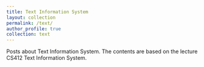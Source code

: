 ```yaml
---
title: Text Information System
layout: collection
permalink: /text/
author_profile: true
collection: text
---
```


Posts about Text Information System. The contents are based on the lecture CS412 Text Information System.